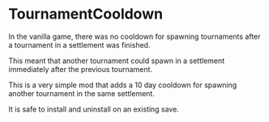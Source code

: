 # TournamentCooldown
In the vanilla game, there was no cooldown for spawning tournaments after a tournament in a settlement was finished.

This meant that another tournament could spawn in a settlement immediately after the previous tournament.

This is a very simple mod that adds a 10 day cooldown for spawning another tournament in the same settlement.

It is safe to install and uninstall on an existing save.

